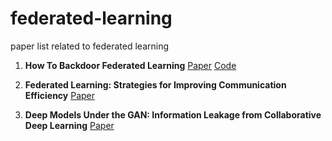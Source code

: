 # federated-learning
paper list related to federated learning

1. **How To Backdoor Federated Learning**
[Paper](https://arxiv.org/abs/1807.00459)
[Code](https://github.com/ebagdasa/backdoor_federated_learning)

1. **Federated Learning: Strategies for Improving Communication Efficiency**
[Paper](https://arxiv.org/abs/1610.05492)

1. **Deep Models Under the GAN: Information Leakage from Collaborative Deep Learning**
[Paper](https://dl.acm.org/citation.cfm?id=3134012)
